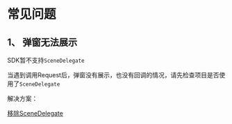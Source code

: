 # 常见问题

## 1、 弹窗无法展示

SDK暂不支持`SceneDelegate`

当遇到调用Request后，弹窗没有展示，也没有回调的情况，请先检查项目是否使用了`SceneDelegate`

解决方案：

[移除SceneDelegate](https://www.jianshu.com/p/49c6770a94e0)

<br>